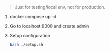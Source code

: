 > Just for testing/local env, not for production.

1. docker compose up -d
2. Go to localhost:9000 and create admin
3. Setup configuration

   ```bash
   bash ./setup.sh
   ```
